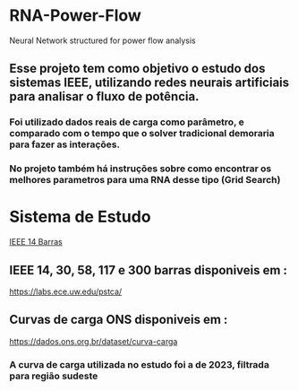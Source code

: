 # RNA-Power-Flow
Neural Network structured for power flow analysis

## Esse projeto tem como objetivo o estudo dos sistemas IEEE, utilizando redes neurais artificiais para analisar o fluxo de potência. 
### Foi utilizado dados reais de carga como parâmetro, e comparado com o tempo que o solver tradicional demoraria para fazer as interações.
### No projeto também há instruções sobre como encontrar os melhores parametros para uma RNA desse tipo (Grid Search)

# Sistema de Estudo
[IEEE 14 Barras](https://github.com/user-attachments/files/22007384/Imagem1.tif)

## IEEE 14, 30, 58, 117 e 300 barras disponiveis em : 
https://labs.ece.uw.edu/pstca/

## Curvas de carga ONS disponiveis em :
https://dados.ons.org.br/dataset/curva-carga

### A curva de carga utilizada no estudo foi a de 2023, filtrada para região sudeste
